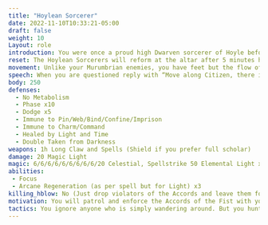 ```yaml
---
title: "Hoylean Sorcerer"
date: 2022-11-10T10:33:21-05:00
draft: false
weight: 10
Layout: role
introduction: You were once a proud high Dwarven sorcerer of Hoyle before its last destruction. The war in Murumbria has been raging for years out of the sight of this realm, but you have been perfecting your arts for what is to come. You were lured in by avarice when an auction of Magic Items was being hosted near Hoyle. When you arrived, it was an ambush by the Bloody Fist. Now by the Ritual of the Changed Ones, you are under their command, soldiers in a different war now but solider none the less. You will enforce the Accords of the Fist upon Stonewood as per your overlords
reset: The Hoylean Sorcerers will reform at the altar after 5 minutes have passed and their necklace have powered back up.
movement: Unlike your Murumbrian enemies, you have feet but the flow of time in this transformed state has prevented you from quick movement. You walk at a steady pace and will not increase since Time is warped around you-Move very robotically.  Make your body turns and head movements very slow and robotic while you are patrolling. 
speech: When you are questioned reply with “Move along Citizen, there is Law to be upheld.” When you are engaged in combat reply with “Violators of the Accords shall be subjected to suffering!”
body: 250
defenses: 
  - No Metabolism
  - Phase x10
  - Dodge x5
  - Immune to Pin/Web/Bind/Confine/Imprison
  - Immune to Charm/Command
  - Healed by Light and Time
  - Double Taken from Darkness
weapons: 1h Long Claw and Spells (Shield if you prefer full scholar)
damage: 20 Magic Light
magic: 6/6/6/6/6/6/6/6/6/20 Celestial, Spellstrike 50 Elemental Light x10, 50 Elemental Light x10, 40 Elemental Light x10, Arcane Paralysis x5, Arcane Imprison x5, Arcane Confine x5, 300 Light Elemental Light Pool upon spawn
abilities: 
 - Focus
 - Arcane Regeneration (as per spell but for Light) x3
killing_hblow: No (Just drop violators of the Accords and leave them for Bloody Fist to collect)
motivation: You will patrol and enforce the Accords of the Fist with your very being. Nothing is more important than this. You operate like a machine for these laws. It is very simple when someone breaks an Accord, you should punish them without mercy and swiftly. They programed your mind like a Golem but left a sentient mind inside albeit transformed into Hoylean Light Zealot, your orders are clear, protect the city and uphold the Accords, maybe one day they will release you from this prison…
tactics: You ignore anyone who is simply wandering around. But you hunt down any violators of the Accords. You will beat them without mercy into the ground and leave them for the Bloody Fist.
---
```




















